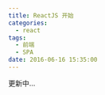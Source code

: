 ```yaml
---
title: ReactJS 开始
categories:
  - react
tags:
  - 前端
  - SPA
date: 2016-06-16 15:35:00
---
```

更新中...
